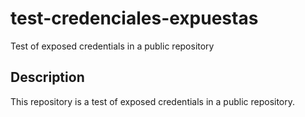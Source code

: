 # test-credenciales-expuestas
Test of exposed credentials in a public repository

## Description
This repository is a test of exposed credentials in a public repository. 
